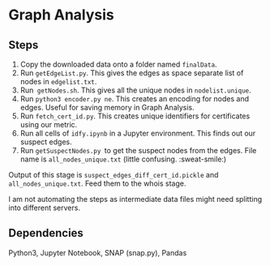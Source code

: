 # Graph Analysis

## Steps

1. Copy the downloaded data onto a folder named `finalData`.
2. Run `getEdgeList.py`. This gives the edges as  space separate list of nodes in `edgelist.txt`.
3. Run` getNodes.sh`. This gives all the unique nodes in `nodelist.unique`.
4. Run `python3 encoder.py ne`. This creates an encoding for nodes and edges. Useful for saving memory in Graph Analysis.
5. Run `fetch_cert_id.py`. This creates unique identifiers for certificates using our metric.
6. Run all cells of `idfy.ipynb` in a Jupyter environment. This finds out our suspect edges.
7. Run `getSuspectNodes.py `to get the suspect nodes from the edges. File name is `all_nodes_unique.txt` (little confusing. :sweat-smile:)

Output of this stage is `suspect_edges_diff_cert_id.pickle` and `all_nodes_unique.txt`.
Feed them to the whois stage.

I am not automating the steps as intermediate data files might need splitting into different servers.

## Dependencies

Python3, Jupyter Notebook, SNAP (snap.py), Pandas

